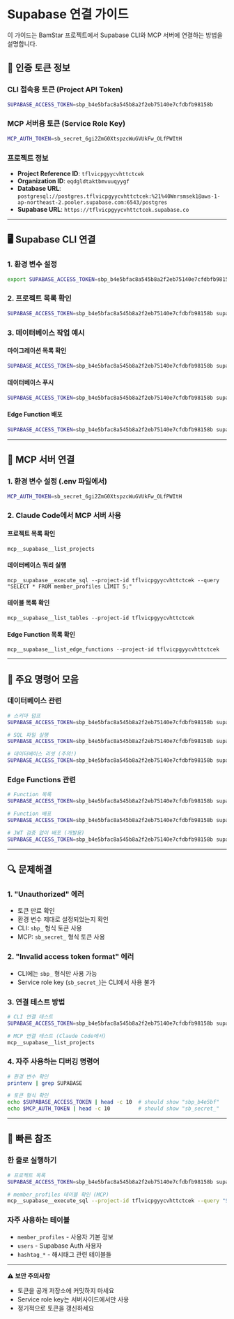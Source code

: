 # Supabase 연결 가이드

이 가이드는 BamStar 프로젝트에서 Supabase CLI와 MCP 서버에 연결하는 방법을 설명합니다.

## 🔑 인증 토큰 정보

### CLI 접속용 토큰 (Project API Token)
```bash
SUPABASE_ACCESS_TOKEN=sbp_b4e5bfac8a545b8a2f2eb75140e7cfdbfb98158b
```

### MCP 서버용 토큰 (Service Role Key)
```bash
MCP_AUTH_TOKEN=sb_secret_6gi2ZmG0XtspzcWuGVUkFw_OLfPWItH
```

### 프로젝트 정보
- **Project Reference ID**: `tflvicpgyycvhttctcek`
- **Organization ID**: `eqdgldtaktbmvuuqyygf`
- **Database URL**: `postgresql://postgres.tflvicpgyycvhttctcek:%21%40Wnrsmsek1@aws-1-ap-northeast-2.pooler.supabase.com:6543/postgres`
- **Supabase URL**: `https://tflvicpgyycvhttctcek.supabase.co`

---

## 🖥️ Supabase CLI 연결

### 1. 환경 변수 설정
```bash
export SUPABASE_ACCESS_TOKEN=sbp_b4e5bfac8a545b8a2f2eb75140e7cfdbfb98158b
```

### 2. 프로젝트 목록 확인
```bash
SUPABASE_ACCESS_TOKEN=sbp_b4e5bfac8a545b8a2f2eb75140e7cfdbfb98158b supabase projects list
```

### 3. 데이터베이스 작업 예시

#### 마이그레이션 목록 확인
```bash
SUPABASE_ACCESS_TOKEN=sbp_b4e5bfac8a545b8a2f2eb75140e7cfdbfb98158b supabase migration list --project-ref tflvicpgyycvhttctcek
```

#### 데이터베이스 푸시
```bash
SUPABASE_ACCESS_TOKEN=sbp_b4e5bfac8a545b8a2f2eb75140e7cfdbfb98158b supabase db push --project-ref tflvicpgyycvhttctcek
```

#### Edge Function 배포
```bash
SUPABASE_ACCESS_TOKEN=sbp_b4e5bfac8a545b8a2f2eb75140e7cfdbfb98158b supabase functions deploy [function-name] --project-ref tflvicpgyycvhttctcek
```

---

## 🤖 MCP 서버 연결

### 1. 환경 변수 설정 (.env 파일에서)
```bash
MCP_AUTH_TOKEN=sb_secret_6gi2ZmG0XtspzcWuGVUkFw_OLfPWItH
```

### 2. Claude Code에서 MCP 서버 사용

#### 프로젝트 목록 확인
```
mcp__supabase__list_projects
```

#### 데이터베이스 쿼리 실행
```
mcp__supabase__execute_sql --project-id tflvicpgyycvhttctcek --query "SELECT * FROM member_profiles LIMIT 5;"
```

#### 테이블 목록 확인
```
mcp__supabase__list_tables --project-id tflvicpgyycvhttctcek
```

#### Edge Function 목록 확인
```
mcp__supabase__list_edge_functions --project-id tflvicpgyycvhttctcek
```

---

## 🔧 주요 명령어 모음

### 데이터베이스 관련
```bash
# 스키마 덤프
SUPABASE_ACCESS_TOKEN=sbp_b4e5bfac8a545b8a2f2eb75140e7cfdbfb98158b supabase db dump --linked -f schema_dump.sql

# SQL 파일 실행
SUPABASE_ACCESS_TOKEN=sbp_b4e5bfac8a545b8a2f2eb75140e7cfdbfb98158b supabase sql --project-ref tflvicpgyycvhttctcek --file your_file.sql

# 데이터베이스 리셋 (주의!)
SUPABASE_ACCESS_TOKEN=sbp_b4e5bfac8a545b8a2f2eb75140e7cfdbfb98158b supabase db reset --db-url "postgresql://postgres.tflvicpgyycvhttctcek:!@Wnrsmsek1@aws-1-ap-northeast-2.pooler.supabase.com:6543/postgres" --linked
```

### Edge Functions 관련
```bash
# Function 목록
SUPABASE_ACCESS_TOKEN=sbp_b4e5bfac8a545b8a2f2eb75140e7cfdbfb98158b supabase functions list --project-ref tflvicpgyycvhttctcek

# Function 배포
SUPABASE_ACCESS_TOKEN=sbp_b4e5bfac8a545b8a2f2eb75140e7cfdbfb98158b supabase functions deploy [function-name] --project-ref tflvicpgyycvhttctcek

# JWT 검증 없이 배포 (개발용)
SUPABASE_ACCESS_TOKEN=sbp_b4e5bfac8a545b8a2f2eb75140e7cfdbfb98158b supabase functions deploy [function-name] --project-ref tflvicpgyycvhttctcek --no-verify-jwt
```

---

## 🔍 문제해결

### 1. "Unauthorized" 에러
- 토큰 만료 확인
- 환경 변수 제대로 설정되었는지 확인
- CLI: `sbp_` 형식 토큰 사용
- MCP: `sb_secret_` 형식 토큰 사용

### 2. "Invalid access token format" 에러
- CLI에는 `sbp_` 형식만 사용 가능
- Service role key (`sb_secret_`)는 CLI에서 사용 불가

### 3. 연결 테스트 방법
```bash
# CLI 연결 테스트
SUPABASE_ACCESS_TOKEN=sbp_b4e5bfac8a545b8a2f2eb75140e7cfdbfb98158b supabase projects list

# MCP 연결 테스트 (Claude Code에서)
mcp__supabase__list_projects
```

### 4. 자주 사용하는 디버깅 명령어
```bash
# 환경 변수 확인
printenv | grep SUPABASE

# 토큰 형식 확인
echo $SUPABASE_ACCESS_TOKEN | head -c 10  # should show "sbp_b4e5bf"
echo $MCP_AUTH_TOKEN | head -c 10         # should show "sb_secret_"
```

---

## 📝 빠른 참조

### 한 줄로 실행하기
```bash
# 프로젝트 목록
SUPABASE_ACCESS_TOKEN=sbp_b4e5bfac8a545b8a2f2eb75140e7cfdbfb98158b supabase projects list

# member_profiles 테이블 확인 (MCP)
mcp__supabase__execute_sql --project-id tflvicpgyycvhttctcek --query "SELECT user_id, real_name, profile_image_urls FROM member_profiles;"
```

### 자주 사용하는 테이블
- `member_profiles` - 사용자 기본 정보
- `users` - Supabase Auth 사용자
- `hashtag_*` - 해시태그 관련 테이블들

---

**⚠️ 보안 주의사항**
- 토큰을 공개 저장소에 커밋하지 마세요
- Service role key는 서버사이드에서만 사용
- 정기적으로 토큰을 갱신하세요